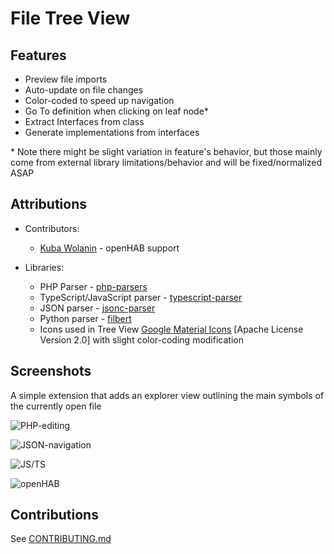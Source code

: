# File Tree View

## Features

- Preview file imports
- Auto-update on file changes
- Color-coded to speed up navigation
- Go To definition when clicking on leaf node*
- Extract Interfaces from class
- Generate implementations from interfaces

\* Note there might be slight variation in feature's behavior, but those mainly
come from external library limitations/behavior and will be fixed/normalized ASAP

## Attributions

- Contributors:
  - [Kuba Wolanin](https://github.com/kubawolanin) - openHAB support

- Libraries:
  - PHP Parser - [php-parsers](https://github.com/glayzzle/php-parser)
  - TypeScript/JavaScript parser - [typescript-parser](https://github.com/TypeScript-Heroes/node-typescript-parser)
  - JSON parser - [jsonc-parser](https://www.npmjs.com/package/jsonc-parser)
  - Python parser - [filbert](https://www.npmjs.com/package/filbert)
  - Icons used in Tree View [Google Material Icons](https://material.io/icons/) [Apache License Version 2.0] with slight color-coding modification

## Screenshots

A simple extension that adds an explorer view outlining the main symbols of the currently open file

![PHP-editing](https://github.com/DaGhostman/vscode-tree-view/blob/master/images/php.treeview.gif?raw=true)

![JSON-navigation](https://github.com/DaGhostman/vscode-tree-view/blob/master/images/json.treeview.gif?raw=true)

![JS/TS](https://github.com/DaGhostman/vscode-tree-view/blob/master/images/js_ts.treeview.gif?raw=true)

![openHAB](https://github.com/DaGhostman/vscode-tree-view/blob/master/images/openhab.treeview.gif?raw=true)

## Contributions

See [CONTRIBUTING.md](https://github.com/DaGhostman/vscode-tree-view/blob/develop/CONTRIBUTING.md)
